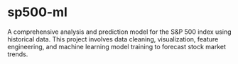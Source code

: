 # sp500-ml
A comprehensive analysis and prediction model for the S&amp;P 500 index using historical data. This project involves data cleaning, visualization, feature engineering, and machine learning model training to forecast stock market trends. 
